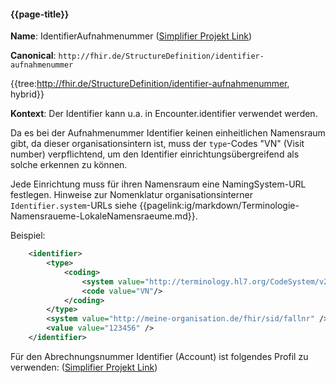 #### {{page-title}}

**Name**: IdentifierAufnahmenummer ([Simplifier Projekt Link](https://simplifier.net/resolve?canonical=http://fhir.de/StructureDefinition/identifier-aufnahmenummer&scope=de.basisprofil.r4@1.5.1))

**Canonical**: `http://fhir.de/StructureDefinition/identifier-aufnahmenummer`

{{tree:http://fhir.de/StructureDefinition/identifier-aufnahmenummer, hybrid}}

**Kontext**: Der Identifier kann u.a. in Encounter.identifier verwendet werden.

Da es bei der Aufnahmenummer Identifier keinen einheitlichen Namensraum gibt, da dieser organisationsintern ist, muss der `type`-Codes "VN" (Visit number) verpflichtend, um den Identifier einrichtungsübergreifend als solche erkennen zu können.

Jede Einrichtung muss für ihren Namensraum eine NamingSystem-URL festlegen.
Hinweise zur Nomenklatur organisationsinterner `Identifier.system`-URLs siehe {{pagelink:ig/markdown/Terminologie-Namensraueme-LokaleNamensraeume.md}}.

Beispiel:

```xml
    <identifier>
        <type>
            <coding>
                <system value="http://terminology.hl7.org/CodeSystem/v2-0203"/>
                <code value="VN"/>
            </coding>
        </type>
        <system value="http://meine-organisation.de/fhir/sid/fallnr" />
        <value value="123456" />
    </identifier>
```

Für den Abrechnungsnummer Identifier (Account) ist folgendes Profil zu verwenden: ([Simplifier Projekt Link](https://simplifier.net/resolve?canonical=http://fhir.de/StructureDefinition/identifier-abrechnungsnummer&scope=de.basisprofil.r4@1.5.1))